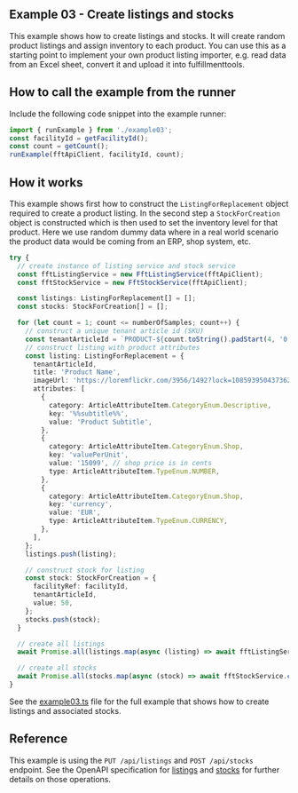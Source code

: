 ## Example 03 - Create listings and stocks

This example shows how to create listings and stocks. It will create random product listings and assign inventory to each product. You can use this as a starting point to implement your own product listing importer, e.g. read data from an Excel sheet, convert it and upload it into fulfillmenttools.

## How to call the example from the runner

Include the following code snippet into the example runner:

```typescript
import { runExample } from './example03';
const facilityId = getFacilityId();
const count = getCount();
runExample(fftApiClient, facilityId, count);
```

## How it works

This example shows first how to construct the `ListingForReplacement` object required to create a product listing.
In the second step a `StockForCreation` object is constructed which is then used to set the inventory level for that product.
Here we use random dummy data where in a real world scenario the product data would be coming from an ERP, shop system, etc.

```typescript
try {
  // create instance of listing service and stock service
  const fftListingService = new FftListingService(fftApiClient);
  const fftStockService = new FftStockService(fftApiClient);

  const listings: ListingForReplacement[] = [];
  const stocks: StockForCreation[] = [];

  for (let count = 1; count <= numberOfSamples; count++) {
    // construct a unique tenant article id (SKU)
    const tenantArticleId = `PRODUCT-${count.toString().padStart(4, '0')}`;
    // construct listing with product attributes
    const listing: ListingForReplacement = {
      tenantArticleId,
      title: 'Product Name',
      imageUrl: 'https://loremflickr.com/3956/1492?lock=1085939504373621',
      attributes: [
        {
          category: ArticleAttributeItem.CategoryEnum.Descriptive,
          key: '%%subtitle%%',
          value: 'Product Subtitle',
        },
        {
          category: ArticleAttributeItem.CategoryEnum.Shop,
          key: 'valuePerUnit',
          value: '15099', // shop price is in cents
          type: ArticleAttributeItem.TypeEnum.NUMBER,
        },
        {
          category: ArticleAttributeItem.CategoryEnum.Shop,
          key: 'currency',
          value: 'EUR',
          type: ArticleAttributeItem.TypeEnum.CURRENCY,
        },
      ],
    };
    listings.push(listing);

    // construct stock for listing
    const stock: StockForCreation = {
      facilityRef: facilityId,
      tenantArticleId,
      value: 50,
    };
    stocks.push(stock);
  }

  // create all listings
  await Promise.all(listings.map(async (listing) => await fftListingService.create(facilityId, listing)));

  // create all stocks
  await Promise.all(stocks.map(async (stock) => await fftStockService.createStock(stock)));
}
```

See the [example03.ts](./src/example03.ts) file for the full example that shows how to create listings and associated stocks.

## Reference

This example is using the `PUT /api/listings` and `POST /api/stocks` endpoint. 
See the OpenAPI specification for [listings](https://fulfillmenttools.github.io/fulfillmenttools-api-reference-ui/#put-/api/facilities/-facilityId-/listings) and [stocks](https://fulfillmenttools.github.io/fulfillmenttools-api-reference-ui/#post-/api/stocks) for further details on those operations.
